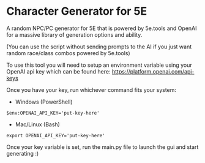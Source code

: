 # Character Generator for 5E
A random NPC/PC generator for 5E that is powered by 5e.tools and OpenAI for a massive library of generation options and ability.

(You can use the script without sending prompts to the AI if you just want random race/class combos powered by 5e.tools)

To use this tool you will need to setup an environment variable using your OpenAI api key which can be found here: https://platform.openai.com/api-keys

Once you have your key, run whichever command fits your system:
- Windows (PowerShell)
```
$env:OPENAI_API_KEY='put-key-here'
```
- Mac/Linux (Bash)
```
export OPENAI_API_KEY='put-key-here'
```
Once your key variable is set, run the main.py file to launch the gui and start generating :)
